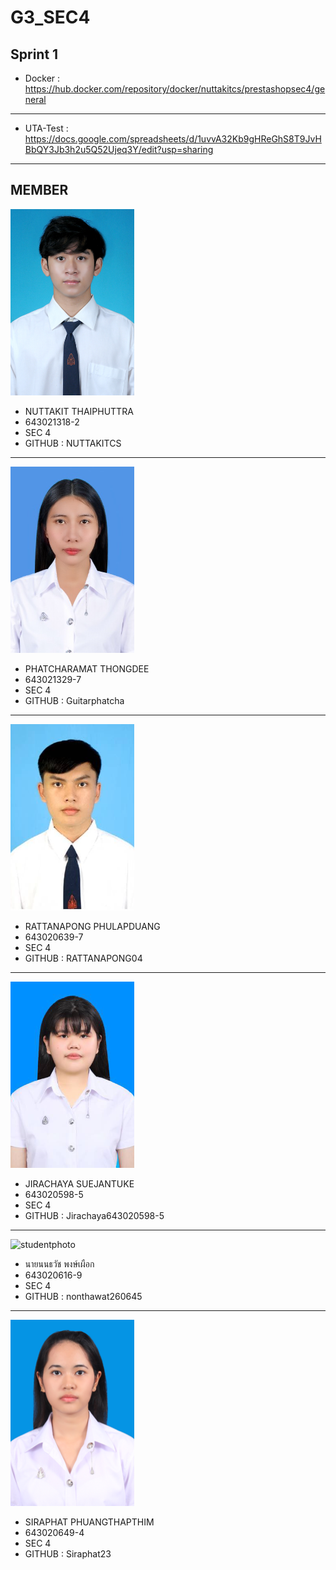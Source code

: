 # G3_SEC4

## Sprint 1

* Docker : https://hub.docker.com/repository/docker/nuttakitcs/prestashopsec4/general
---
* UTA-Test : https://docs.google.com/spreadsheets/d/1uvvA32Kb9gHReGhS8T9JvHBbQY3Jb3h2u5Q52Ujeq3Y/edit?usp=sharing
---
## MEMBER 
![StudentPhoto](./media/studentphoto.png)
* NUTTAKIT THAIPHUTTRA
* 643021318-2
* SEC 4
* GITHUB : NUTTAKITCS
---
![StudentPhoto](./media/studentphoto_.jpeg)
* PHATCHARAMAT THONGDEE
* 643021329-7
* SEC 4
* GITHUB : Guitarphatcha
---
![StudentPhoto](./media/studentphotoo.jpeg)
* RATTANAPONG PHULAPDUANG
* 643020639-7
* SEC 4
* GITHUB : RATTANAPONG04
---
![StudentPhoto](media/studentphotojirachaya.jpg)
* JIRACHAYA SUEJANTUKE
* 643020598-5
* SEC 4
* GITHUB : Jirachaya643020598-5
---
![studentphoto](https://github.com/NUTTAKITCS/G3_SEC4/assets/137927262/8db674e6-350f-4d14-80b3-eec768fcb99e)
* นายนนธวัช พงษ์เผือก
* 643020616-9
* SEC 4
* GITHUB : nonthawat260645
---
![StudentPhoto](./media/StudentphotoSira.png)
* SIRAPHAT PHUANGTHAPTHIM
* 643020649-4
* SEC 4
* GITHUB : Siraphat23

